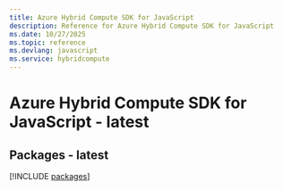 ```yaml
---
title: Azure Hybrid Compute SDK for JavaScript
description: Reference for Azure Hybrid Compute SDK for JavaScript
ms.date: 10/27/2025
ms.topic: reference
ms.devlang: javascript
ms.service: hybridcompute
---
```

# Azure Hybrid Compute SDK for JavaScript - latest
## Packages - latest
[!INCLUDE [packages](hybrid-compute-index.md)]
